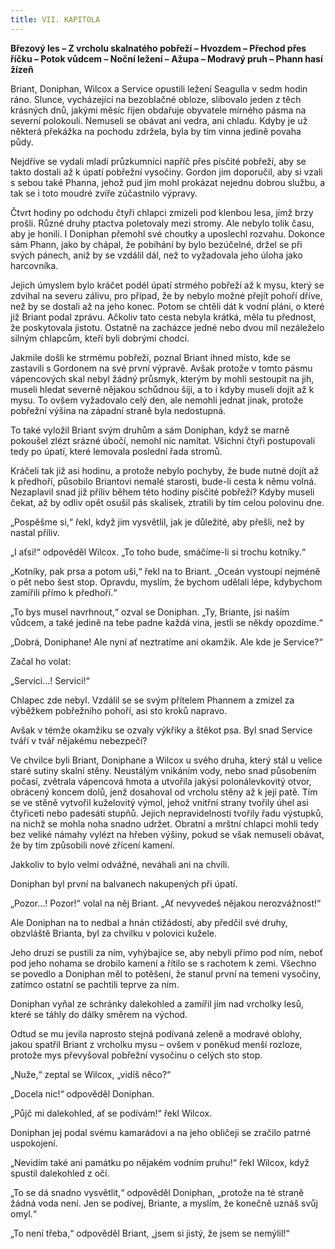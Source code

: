 ```yaml
---
title: VII. KAPITOLA
---
```


**Březový les – Z vrcholu skalnatého pobřeží – Hvozdem – Přechod přes říčku – Potok vůdcem – Noční ležení – Ažupa – Modravý pruh – Phann hasí žízeň**

Briant, Doniphan, Wilcox a Service opustili ležení Seagulla v sedm hodin ráno. Slunce, vycházející na bezoblačné obloze, slibovalo jeden z těch krásných dnů, jakými měsíc říjen obdařuje obyvatele mírného pásma na severní polokouli. Nemuseli se obávat ani vedra, ani chladu. Kdyby je už některá překážka na pochodu zdržela, byla by tím vinna jedině povaha půdy.

Nejdříve se vydali mladí průzkumníci napříč přes písčité pobřeží, aby se takto dostali až k úpatí pobřežní vysočiny. Gordon jim doporučil, aby si vzali s sebou také Phanna, jehož pud jim mohl prokázat nejednu dobrou službu, a tak se i toto moudré zvíře zúčastnilo výpravy.

Čtvrt hodiny po odchodu čtyři chlapci zmizeli pod klenbou lesa, jímž brzy prošli. Různé druhy ptactva poletovaly mezi stromy. Ale nebylo tolik času, aby je honili. I Doniphan přemohl své choutky a uposlechl rozvahu. Dokonce sám Phann, jako by chápal, že pobíhání by bylo bezúčelné, držel se při svých pánech, aniž by se vzdálil dál, než to vyžadovala jeho úloha jako harcovníka.

Jejich úmyslem bylo kráčet podél úpatí strmého pobřeží až k mysu, který se zdvihal na severu zálivu, pro případ, že by nebylo možné přejít pohoří dříve, než by se dostali až na jeho konec. Potom se chtěli dát k vodní pláni, o které již Briant podal zprávu. Ačkoliv tato cesta nebyla krátká, měla tu přednost, že poskytovala jistotu. Ostatně na zacházce jedné nebo dvou mil nezáleželo silným chlapcům, kteří byli dobrými chodci.

Jakmile došli ke strmému pobřeží, poznal Briant ihned místo, kde se zastavili s Gordonem na své první výpravě. Avšak protože v tomto pásmu vápencových skal nebyl žádný průsmyk, kterým by mohli sestoupit na jih, museli hledat severně nějakou schůdnou šíji, a to i kdyby museli dojít až k mysu. To ovšem vyžadovalo celý den, ale nemohli jednat jinak, protože pobřežní výšina na západní straně byla nedostupná.

To také vyložil Briant svým druhům a sám Doniphan, když se marně pokoušel zlézt srázné úbočí, nemohl nic namítat. Všichni čtyři postupovali tedy po úpatí, které lemovala poslední řada stromů.

Kráčeli tak již asi hodinu, a protože nebylo pochyby, že bude nutné dojít až k předhoří, působilo Briantovi nemalé starosti, bude-li cesta k němu volná. Nezaplavil snad již příliv během této hodiny písčité pobřeží? Kdyby museli čekat, až by odliv opět osušil pás skalisek, ztratili by tím celou polovinu dne.

„Pospěšme si,“ řekl, když jim vysvětlil, jak je důležité, aby přešli, než by nastal příliv.

„I aťsi!“ odpověděl Wilcox. „To toho bude, smáčíme-li si trochu kotníky.“

„Kotníky, pak prsa a potom uši,“ řekl na to Briant. „Oceán vystoupí nejméně o pět nebo šest stop. Opravdu, myslím, že bychom udělali lépe, kdybychom zamířili přímo k předhoří.“

„To bys musel navrhnout,“ ozval se Doniphan. „Ty, Briante, jsi naším vůdcem, a také jedině na tebe padne každá vina, jestli se někdy opozdíme.“

„Dobrá, Doniphane! Ale nyní ať neztratíme ani okamžik. Ale kde je Service?“

Začal ho volat:

„Servici…! Servici!“

Chlapec zde nebyl. Vzdálil se se svým přítelem Phannem a zmizel za výběžkem pobřežního pohoří, asi sto kroků napravo.

Avšak v témže okamžiku se ozvaly výkřiky a štěkot psa. Byl snad Service tváří v tvář nějakému nebezpečí?

Ve chvilce byli Briant, Doniphane a Wilcox u svého druha, který stál u velice staré sutiny skalní stěny. Neustálým vnikáním vody, nebo snad působením počasí, zvětrala vápencová hmota a utvořila jakýsi polonálevkovitý otvor, obrácený koncem dolů, jenž dosahoval od vrcholu stěny až k její patě. Tím se ve stěně vytvořil kuželovitý výmol, jehož vnitřní strany tvořily úhel asi čtyřiceti nebo padesáti stupňů. Jejich nepravidelnosti tvořily řadu výstupků, na nichž se mohla noha snadno udržet. Obratní a mrštní chlapci mohli tedy bez veliké námahy vylézt na hřeben výšiny, pokud se však nemuseli obávat, že by tím způsobili nové zřícení kamení.

Jakkoliv to bylo velmi odvážné, neváhali ani na chvíli.

Doniphan byl první na balvanech nakupených při úpatí.

„Pozor…! Pozor!“ volal na něj Briant. „Ať nevyvedeš nějakou nerozvážnost!“

Ale Doniphan na to nedbal a hnán ctižádostí, aby předčil své druhy, obzvláště Brianta, byl za chvilku v polovici kužele.

Jeho druzi se pustili za ním, vyhýbajíce se, aby nebyli přímo pod ním, neboť pod jeho nohama se drobilo kamení a řítilo se s rachotem k zemi. Všechno se povedlo a Doniphan měl to potěšení, že stanul první na temeni vysočiny, zatímco ostatní se pachtili teprve za ním.

Doniphan vyňal ze schránky dalekohled a zamířil jím nad vrcholky lesů, které se táhly do dálky směrem na východ.

Odtud se mu jevila naprosto stejná podívaná zeleně a modravé oblohy, jakou spatřil Briant z vrcholku mysu – ovšem v poněkud menší rozloze, protože mys převyšoval pobřežní vysočinu o celých sto stop.

„Nuže,“ zeptal se Wilcox, „vidíš něco?“

„Docela nic!“ odpověděl Doniphan.

„Půjč mi dalekohled, ať se podívám!“ řekl Wilcox.

Doniphan jej podal svému kamarádovi a na jeho obličeji se zračilo patrné uspokojení.

„Nevidím také ani památku po nějakém vodním pruhu!“ řekl Wilcox, když spustil dalekohled z očí.

„To se dá snadno vysvětlit,“ odpověděl Doniphan, „protože na té straně žádná voda není. Jen se podívej, Briante, a myslím, že konečně uznáš svůj omyl.“

„To není třeba,“ odpověděl Briant, „jsem si jistý, že jsem se nemýlil!“
